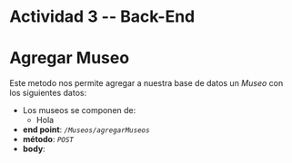 # Actividad 3 -- Back-End

# **Agregar Museo** 
Este metodo nos permite agregar a nuestra base de datos un *Museo* con los siguientes datos:
* Los museos se componen de: 
   * Hola 
* **end point**: *`/Museos/agregarMuseos`*
* **método**: *`POST`*
* **body**:  
